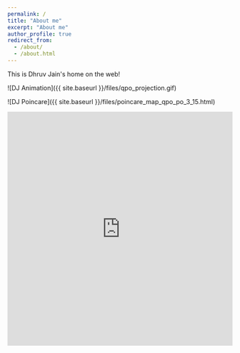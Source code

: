 ```yaml
---
permalink: /
title: "About me"
excerpt: "About me"
author_profile: true
redirect_from: 
  - /about/
  - /about.html
---
```


This is Dhruv Jain's home on the web!

![DJ Animation]({{ site.baseurl }}/files/qpo_projection.gif)

![DJ Poincare]({{ site.baseurl }}/files/poincare_map_qpo_po_3_15.html)
<iframe id="igraph" scrolling="no" style="border:none;" seamless="seamless" src="https://dhruvj22.github.io/Astrodynamics_Research/poincare_map_qpo_po_3_15.html" height="525" width="100%"></iframe>
